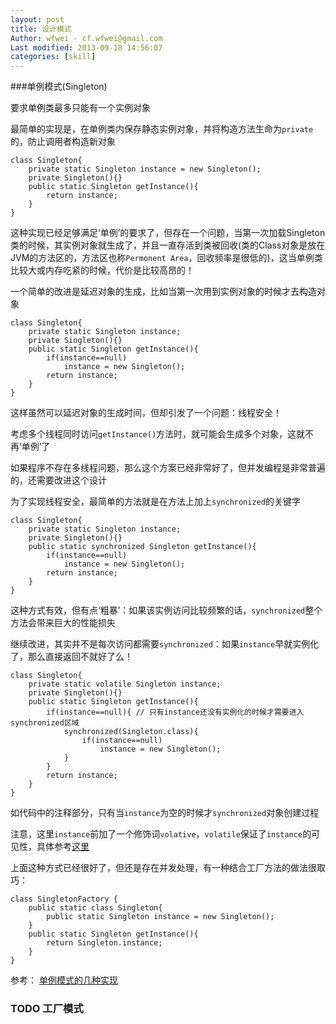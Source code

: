 ```yaml
---
layout: post
title: 设计模式
Author: wfwei - cf.wfwei@gmail.com
Last modified: 2013-09-18 14:56:07
categories: [skill]
---
```


###单例模式(Singleton)

要求单例类最多只能有一个实例对象

最简单的实现是，在单例类内保存静态实例对象，并将构造方法生命为`private`的，防止调用者构造新对象

    class Singleton{
        private static Singleton instance = new Singleton();
        private Singleton(){}
        public static Singleton getInstance(){
            return instance;
        }
    }

这种实现已经足够满足‘单例’的要求了，但存在一个问题，当第一次加载Singleton类的时候，其实例对象就生成了，并且一直存活到类被回收(类的Class对象是放在JVM的方法区的，方法区也称`Permonent Area`，回收频率是很低的)，这当单例类比较大或内存吃紧的时候，代价是比较高昂的！

一个简单的改进是延迟对象的生成，比如当第一次用到实例对象的时候才去构造对象

    class Singleton{
        private static Singleton instance;
        private Singleton(){}
        public static Singleton getInstance(){
            if(instance==null)
                instance = new Singleton();
            return instance;
        }
    }

这样虽然可以延迟对象的生成时间，但却引发了一个问题：线程安全！

考虑多个线程同时访问`getInstance()`方法时，就可能会生成多个对象，这就不再‘单例’了

如果程序不存在多线程问题，那么这个方案已经非常好了，但并发编程是非常普遍的，还需要改进这个设计

为了实现线程安全，最简单的方法就是在方法上加上`synchronized`的关键字

    class Singleton{
        private static Singleton instance;
        private Singleton(){}
        public static synchronized Singleton getInstance(){
            if(instance==null)
                instance = new Singleton();
            return instance;
        }
    }

这种方式有效，但有点‘粗暴’：如果该实例访问比较频繁的话，`synchronized`整个方法会带来巨大的性能损失

继续改进，其实并不是每次访问都需要`synchronized`：如果`instance`早就实例化了，那么直接返回不就好了么！

    class Singleton{
        private static volatile Singleton instance;
        private Singleton(){}
        public static Singleton getInstance(){
            if(instance==null){ // 只有instance还没有实例化的时候才需要进入synchronized区域
                synchronized(Singleton.class){
                    if(instance==null)
                        instance = new Singleton();
                }
            }
            return instance;
        }
    }

如代码中的注释部分，只有当`instance`为空的时候才`synchronized`对象创建过程

注意，这里`instance`前加了一个修饰词`volative`，`volatile`保证了`instance`的可见性，具体参考[这里](/posts/jvm-note3/)

上面这种方式已经很好了，但还是存在并发处理，有一种结合工厂方法的做法很取巧：

    class SingletonFactory {
        public static class Singleton{
            public static Singleton instance = new Singleton();
        }     
        public static Singleton getInstance(){
            return Singleton.instance;    
        }
    }

参考： [单例模式的几种实现](http://www.cnblogs.com/ykt/archive/2011/11/24/2261251.html)


### TODO 工厂模式
